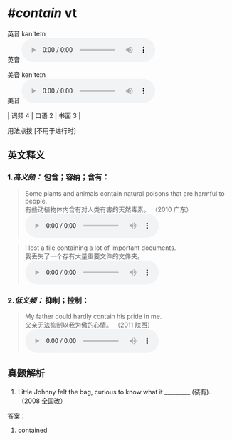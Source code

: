 # ***\#contain*** vt
英音 kən'teɪn  
英音
<audio src="./media/contain-B.aac" controls="controls"></audio>

美音 kən'teɪn  
美音
<audio src="./media/contain.aac" controls="controls"></audio>



| 词频 4 | 口语 2 | 书面 3 |  

用法点拨  [不用于进行时]

英文释义
---
### 1.*高义频：* **包含；容纳；含有：**  

 > Some plants and animals contain natural poisons that are harmful to people.  
 > 有些动植物体内含有对人类有害的天然毒素。  （2010 广东）  
<audio src="./media/1-contain.aac" controls="controls"></audio>

 > I lost a file containing a lot of important documents.  
 > 我丢失了一个存有大量重要文件的文件夹。    
<audio src="./media/Contain-101_AAC.aac" controls="controls"></audio>

### 2.*低义频：* **抑制；控制：**  

 > My father could hardly contain his pride in me.  
 > 父亲无法抑制以我为傲的心情。  （2011 陕西）  
<audio src="./media/3-contain.aac" controls="controls"></audio>


真题解析
---
1. Little Johnny felt the bag, curious to know what it _________ (装有).  （2008 全国改）  

答案：
1. contained  

